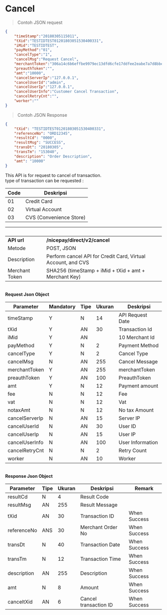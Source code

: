 # Cancel

> Contoh JSON request

```json
{
	"timeStamp":"20180305115011",
	"tXid":"TESTIDTEST01201803051530400331",
	"iMid":"TESTIDTEST",
	"payMethod":"01",
	"cancelType":"1",
	"cancelMsg":"Request Cancel",
	"merchantToken":"306a14c6b6effbe9979ec13dfd6cfe17ddfee2eabe7a7d8bbe55630e27e9e86e",
	"preauthToken":"",
	"amt":"10000",
	"cancelServerIp":"127.0.0.1",
	"cancelUserId":"admin",
	"cancelUserIp":"127.0.0.1",
	"cancelUserInfo":"Customer Cancel Transaction",
	"cancelRetryCnt":"",
	"worker":""
}
```

> Contoh JSON Response

```json
{
    "tXid": "TESTIDTEST01201803051530400331",
    "referenceNo": "ORD12345",
    "resultCd": "0000",
    "resultMsg": "SUCCESS",
    "transDt": "20180305",
    "transTm": "153040",
    "description": "Order Description",
    "amt": "10000"
}
```

This API is for request to cancel of transaction.<br>
type of transaction can be requested :

Code | Deskripsi
---------- | ----------
01 | Credit Card
02 | Virtual Account
03 | CVS (Convenience Store)

 &nbsp; | &nbsp;
---------- | -------
**API url** | **/nicepay/direct/v2/cancel**
Metode | POST, JSON
Description | Perform cancel API for Credit Card, Virtual Account, and CVS
Merchant Token | SHA256 (timeStamp + iMid + tXid + amt + Merchant Key)

<br>**Request Json Object**

Parameter | Mandatory | Tipe | Ukuran | Deskripsi
---------- | ---------- | ---------- | ---------- | ----------
timeStamp | Y | N | 14 | API Request Date
tXid | Y | AN | 30 | Transaction Id
iMid | Y |AN | | 10 Merchant Id
payMethod | Y | N | 2 | Payment Method
cancelType | Y | N | 2 | Cancel Type
cancelMsg | N | AN | 255 | Cancel Message
merchantToken | Y | AN | 255 | merchantToken
preauthToken | Y | AN | 100 | PreauthToken
amt | Y | N | 12 | Payment amount
fee | N | N | 12 | Fee
vat | N | N | 12 | Vat
notaxAmt | N | N | 12 | No tax Amount	
cancelServerIp | N | AN | 15 | Server IP
cancelUserId | N | AN | 30 | User ID	
cancelUserIp | N | AN | 15 | User IP
cancelUserInfo | N | AN | 100 | User Information
cancelRetryCnt | N | N | 2 | Retry Count
worker | N | AN | 10 | Worker

<br>**Response Json Object**

Parameter | Tipe | Ukuran | Deskripsi | Remark
---------- | ---------- | ---------- | ---------- | ----------
resultCd | N | 4 | Result Code | 
resultMsg | AN | 255 | Result Message | 
tXid | AN | 30 | Transaction ID | When Success
referenceNo | ANS | 30 | Merchant Order No | When Success
transDt | N | 40 | Transaction Date | When Success
transTm | N | 12 | Transaction Time | When Success
description | AN | 255 | Description | When Success
amt | N | 8 | Amount | When Success
canceltXid | AN | 6 | Cancel transaction ID | When Success